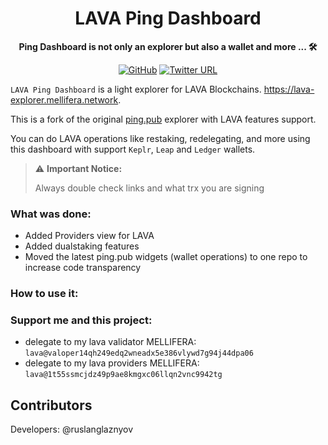 <div align="center">

<h1>LAVA Ping Dashboard</h1>

**Ping Dashboard is not only an explorer but also a wallet and more ... 🛠**

[![GitHub](https://img.shields.io/github/license/ping-pub/explorer.svg)](https://github.com/ping-pub/explorer/blob/master/LICENSE)
[![Twitter URL](https://img.shields.io/twitter/url/https/twitter.com/bukotsunikki.svg?style=social&label=Follow_me)](https://twitter.com/ruslanglaznyov)

</div>

`LAVA Ping Dashboard` is a light explorer for LAVA Blockchains. https://lava-explorer.mellifera.network.

This is a fork of the original [ping.pub](https://github.com/ping-pub/ping.pub) explorer with LAVA features support.

You can do LAVA operations like restaking, redelegating, and more using this dashboard with support `Keplr`, `Leap` and `Ledger` wallets.

> ⚠️ **Important Notice:**
>
>  Always double check links and what trx you are signing



### What was done: 
- Added Providers view for LAVA  
- Added dualstaking features 
- Moved the latest ping.pub widgets (wallet operations) to one repo to increase code transparency

### How to use it:



### Support me and this project: 

- delegate to my lava validator MELLIFERA: `lava@valoper14qh249edq2wneadx5e386vlywd7g94j44dpa06`
- delegate to my lava providers MELLIFERA: `lava@1t55ssmcjdz49p9ae8kmgxc06llqn2vnc9942tg`

## Contributors

Developers: @ruslanglaznyov
